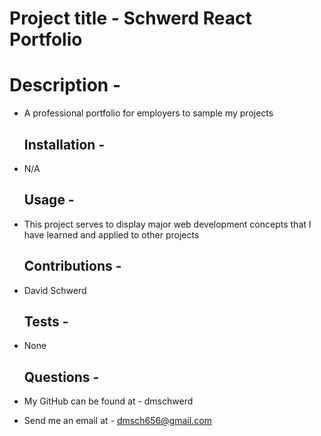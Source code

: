  # Project title - Schwerd React Portfolio 
  # Description - 
* A professional portfolio for employers to sample my projects 

  ## Installation - 
* N/A 

  ## Usage - 
* This project serves to display major web development concepts that I have learned and applied to other projects 

  ## Contributions - 
* David Schwerd 

  ## Tests - 
* None 

  ## Questions - 
* My GitHub can be found at - dmschwerd 
* Send me an email at - dmsch656@gmail.com 
